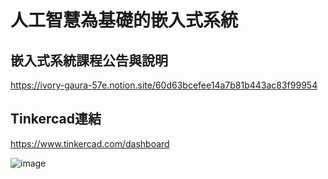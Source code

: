 # 人工智慧為基礎的嵌入式系統

## 嵌入式系統課程公告與說明
https://ivory-gaura-57e.notion.site/60d63bcefee14a7b81b443ac83f99954
## Tinkercad連結
https://www.tinkercad.com/dashboard

![image](https://user-images.githubusercontent.com/89329219/131237171-7f583477-bc54-45df-9329-fd9b1b55ffce.png)


